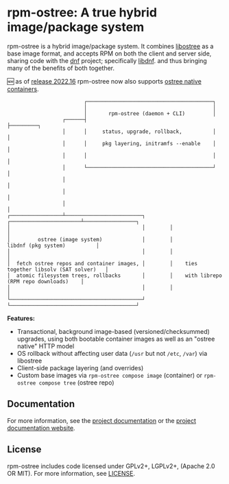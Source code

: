 # rpm-ostree: A true hybrid image/package system


rpm-ostree is a hybrid image/package system.  It combines
[libostree](https://ostree.readthedocs.io/en/latest/) as a base image format,
and accepts RPM on both the client and server side, sharing code with the
[dnf](https://en.wikipedia.org/wiki/DNF_(software)) project; specifically
[libdnf](https://github.com/rpm-software-management/libdnf). and thus bringing
many of the benefits of both together.

🆕 as of [release 2022.16](https://github.com/coreos/rpm-ostree/releases/tag/v2022.16) rpm-ostree now also supports [ostree native containers](docs/container.md).

```
                         ┌─────────────────────────────────────────┐
                         │                                         │
                         │       rpm-ostree (daemon + CLI)         │
                  ┌──────┤                                         ├─────────┐
                  │      │     status, upgrade, rollback,          │         │
                  │      │     pkg layering, initramfs --enable    │         │
                  │      │                                         │         │
                  │      └─────────────────────────────────────────┘         │
                  │                                                          │
                  │                                                          │
                  │                                                          │
┌─────────────────┴─────────────────────────┐        ┌───────────────────────┴─────────────────┐
│                                           │        │                                         │
│         ostree (image system)             │        │            libdnf (pkg system)          │
│                                           │        │                                         │
│  fetch ostree repos and container images, │        │    ties together libsolv (SAT solver)   │
│  atomic filesystem trees, rollbacks       │        │    with librepo (RPM repo downloads)    │
│                                           │        │                                         │
└───────────────────────────────────────────┘        └─────────────────────────────────────────┘
```

**Features:**

 - Transactional, background image-based (versioned/checksummed) upgrades, using both bootable container images as well as an "ostree native" HTTP model
 - OS rollback without affecting user data (`/usr` but not `/etc`, `/var`) via libostree
 - Client-side package layering (and overrides)
 - Custom base images via `rpm-ostree compose image` (container) or `rpm-ostree compose tree` (ostree repo)

## Documentation

For more information, see the [project documentation](docs/index.md) or the
[project documentation website](https://coreos.github.io/rpm-ostree).

## License

rpm-ostree includes code licensed under GPLv2+, LGPLv2+, (Apache 2.0 OR MIT).
For more information, see [LICENSE](https://github.com/coreos/rpm-ostree/blob/main/LICENSE).
